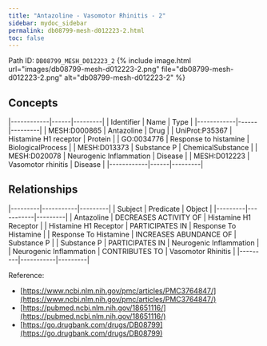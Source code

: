 ```yaml
---
title: "Antazoline - Vasomotor Rhinitis - 2"
sidebar: mydoc_sidebar
permalink: db08799-mesh-d012223-2.html
toc: false 
---
```



Path ID: `DB08799_MESH_D012223_2`
{% include image.html url="images/db08799-mesh-d012223-2.png" file="db08799-mesh-d012223-2.png" alt="db08799-mesh-d012223-2" %}

## Concepts

|------------|------|---------|
| Identifier | Name | Type    |
|------------|------|---------|
| MESH:D000865 | Antazoline | Drug |
| UniProt:P35367 | Histamine H1 receptor | Protein |
| GO:0034776 | Response to histamine | BiologicalProcess |
| MESH:D013373 | Substance P | ChemicalSubstance |
| MESH:D020078 | Neurogenic Inflammation | Disease |
| MESH:D012223 | Vasomotor rhinitis | Disease |
|------------|------|---------|

## Relationships

|---------|-----------|---------|
| Subject | Predicate | Object  |
|---------|-----------|---------|
| Antazoline | DECREASES ACTIVITY OF | Histamine H1 Receptor |
| Histamine H1 Receptor | PARTICIPATES IN | Response To Histamine |
| Response To Histamine | INCREASES ABUNDANCE OF | Substance P |
| Substance P | PARTICIPATES IN | Neurogenic Inflammation |
| Neurogenic Inflammation | CONTRIBUTES TO | Vasomotor Rhinitis |
|---------|-----------|---------|

Reference: 
  - [https://www.ncbi.nlm.nih.gov/pmc/articles/PMC3764847/](https://www.ncbi.nlm.nih.gov/pmc/articles/PMC3764847/)
  - [https://pubmed.ncbi.nlm.nih.gov/18651116/](https://pubmed.ncbi.nlm.nih.gov/18651116/)
  - [https://go.drugbank.com/drugs/DB08799](https://go.drugbank.com/drugs/DB08799)
